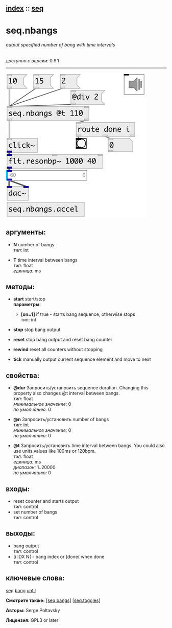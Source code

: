[index](index.html) :: [seq](category_seq.html)
---

# seq.nbangs

###### output specified number of bang with time intervals

*доступно с версии:* 0.9.1

---




[![example](../examples/img/seq.nbangs.jpg)](../examples/pd/seq.nbangs.pd)



## аргументы:

* **N**
number of bangs<br>
_тип:_ int<br>

* **T**
time interval between bangs<br>
_тип:_ float<br>
_единица:_ ms<br>



## методы:

* **start**
start/stop<br>
  __параметры:__
  - **[on=1]** if true - starts bang sequence, otherwise stops<br>
    тип: int <br>

* **stop**
stop bang output<br>

* **reset**
stop bang output and reset bang counter<br>

* **rewind**
reset all counters without stopping<br>

* **tick**
manually output current sequence element and move to next<br>




## свойства:

* **@dur** 
Запросить/установить sequence duration. Changing this property also changes @t interval between
bangs.<br>
_тип:_ float<br>
_минимальное значение:_ 0<br>
_по умолчанию:_ 0<br>

* **@n** 
Запросить/установить number of bangs<br>
_тип:_ int<br>
_минимальное значение:_ 0<br>
_по умолчанию:_ 0<br>

* **@t** 
Запросить/установить time interval between bangs. You could also use units values like 100ms or
120bpm.<br>
_тип:_ float<br>
_единица:_ ms<br>
_диапазон:_ 1..20000<br>
_по умолчанию:_ 0<br>



## входы:

* reset counter and starts output<br>
_тип:_ control
* set number of bangs<br>
_тип:_ control



## выходы:

* bang output<br>
_тип:_ control
* [i IDX N( - bang index or [done( when done<br>
_тип:_ control



## ключевые слова:

[seq](keywords/seq.html)
[bang](keywords/bang.html)
[until](keywords/until.html)



**Смотрите также:**
[\[seq.bangs\]](seq.bangs.html)
[\[seq.toggles\]](seq.toggles.html)




**Авторы:** Serge Poltavsky




**Лицензия:** GPL3 or later





